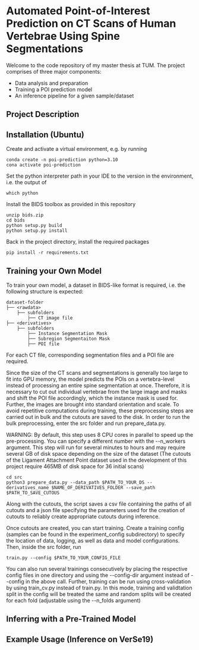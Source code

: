 # Automated Point-of-Interest Prediction on CT Scans of Human Vertebrae Using Spine Segmentations

Welcome to the code repository of my master thesis at TUM.
The project comprises of three major components:

- Data analysis and preparation
- Training a POI prediction model
- An inference pipeline for a given sample/dataset


## Project Description



## Installation (Ubuntu)

Create and activate a virtual environment, e.g. by running

```
conda create -n poi-prediction python=3.10
cona activate poi-prediction
```

Set the python interpreter path in your IDE to the version in the environment, i.e. the output of

```
which python
```

Install the BIDS toolbox as provided in this repository

```
unzip bids.zip
cd bids
python setup.py build
python setup.py install
```

Back in the project directory, install the required packages 

```
pip install -r requirements.txt
```

## Training your Own Model

To train your own model, a dataset in BIDS-like format is required, i.e. the following structure is expected:

```
dataset-folder
├── <rawdata>
    ├── subfolders
        ├── CT image file
├── <derivatives>
    ├── subfolders
        ├── Instance Segmentation Mask
        ├── Subregion Segmentaiton Mask
        ├── POI file
```

For each CT file, corresponding segmentation files and a POI file are required.

Since the size of the CT scans and segmentations is generally too large to fit into GPU memory, the model predicts the POIs on a vertebra-level instead of processing an entire spine segmentation at once. Therefore, it is necessary to cut out individual vertebrae from the large image and masks and shift the POI file accordingly, which the instance mask is used for. Further, the images are brought into standard orientation and scale. To avoid repetitive computations during training, these preprocessing steps are carried out in bulk and the cutouts are saved to the disk. In order to run the bulk preprocessing, enter the src folder and run prepare_data.py.

WARNING: By default, this step uses 8 CPU cores in parallel to speed up the pre-processing. You can specify a different number with the --n_workers argument. This step will run for several minutes to hours and may require several GB of disk space depending on the size of the dataset (The cutouts of the Ligament Attachment Point dataset used in the development of this project require 465MB of disk space for 36 initial scans)

```
cd src
python3 prepare_data.py --data_path $PATH_TO_YOUR_DS --derivatives_name $NAME_OF_DERIVATIVES_FOLDER --save_path $PATH_TO_SAVE_CUTOUS
```

Along with the cutouts, the script saves a csv file containing the paths of all cutouts and a json file specifying the parameters used for the creation of cutouts to reliably create appropriate cutouts during inference.

Once cutouts are created, you can start training. Create a training config (samples can be found in the experiment_config subdirectory) to specify the location of data, logging, as well as data and model configurations. Then, inside the src folder, run 

```
train.py --config $PATH_TO_YOUR_CONFIG_FILE
```

You can also run several trainings consecutively by placing the respective config files in one directory and using the --config-dir argument instead of --config in the above call. Further, training can be run using cross-validation by using train_cv.py instead of train.py. In this mode, training and validtation split in the config will be treated the same and random splits will be created for each fold (adjustable using the --n_folds argument)

## Inferring with a Pre-Trained Model


## Example Usage (Inference on VerSe19)